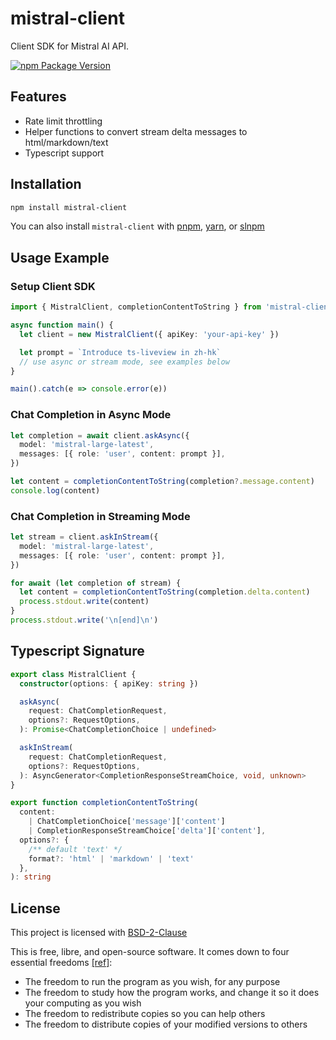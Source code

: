# mistral-client

Client SDK for Mistral AI API.

[![npm Package Version](https://img.shields.io/npm/v/mistral-client)](https://www.npmjs.com/package/mistral-client)

## Features

- Rate limit throttling
- Helper functions to convert stream delta messages to html/markdown/text
- Typescript support

## Installation

```bash
npm install mistral-client
```

You can also install `mistral-client` with [pnpm](https://pnpm.io/), [yarn](https://yarnpkg.com/), or [slnpm](https://github.com/beenotung/slnpm)

## Usage Example

### Setup Client SDK

```typescript
import { MistralClient, completionContentToString } from 'mistral-client'

async function main() {
  let client = new MistralClient({ apiKey: 'your-api-key' })

  let prompt = `Introduce ts-liveview in zh-hk`
  // use async or stream mode, see examples below
}

main().catch(e => console.error(e))
```

### Chat Completion in Async Mode

```typescript
let completion = await client.askAsync({
  model: 'mistral-large-latest',
  messages: [{ role: 'user', content: prompt }],
})

let content = completionContentToString(completion?.message.content)
console.log(content)
```

### Chat Completion in Streaming Mode

```typescript
let stream = client.askInStream({
  model: 'mistral-large-latest',
  messages: [{ role: 'user', content: prompt }],
})

for await (let completion of stream) {
  let content = completionContentToString(completion.delta.content)
  process.stdout.write(content)
}
process.stdout.write('\n[end]\n')
```

## Typescript Signature

```typescript
export class MistralClient {
  constructor(options: { apiKey: string })

  askAsync(
    request: ChatCompletionRequest,
    options?: RequestOptions,
  ): Promise<ChatCompletionChoice | undefined>

  askInStream(
    request: ChatCompletionRequest,
    options?: RequestOptions,
  ): AsyncGenerator<CompletionResponseStreamChoice, void, unknown>
}

export function completionContentToString(
  content:
    | ChatCompletionChoice['message']['content']
    | CompletionResponseStreamChoice['delta']['content'],
  options?: {
    /** default 'text' */
    format?: 'html' | 'markdown' | 'text'
  },
): string
```

## License

This project is licensed with [BSD-2-Clause](./LICENSE)

This is free, libre, and open-source software. It comes down to four essential freedoms [[ref]](https://seirdy.one/2021/01/27/whatsapp-and-the-domestication-of-users.html#fnref:2):

- The freedom to run the program as you wish, for any purpose
- The freedom to study how the program works, and change it so it does your computing as you wish
- The freedom to redistribute copies so you can help others
- The freedom to distribute copies of your modified versions to others
